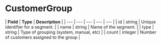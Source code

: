 # CustomerGroup

| **Field** | **Type** | **Description** |
| --- | --- | --- | --- | --- |
| id | string | Unique identifier for a segment. |
| name | string  | Name of the segment. |
| type | string | Type of grouping  \(system, manual, etc\) |
| count | integer | Number of customers assigned to the group |



